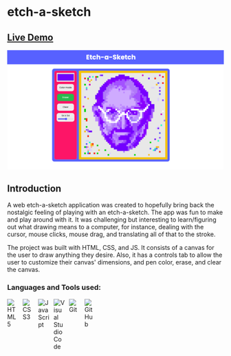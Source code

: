 # etch-a-sketch

## [Live Demo](https://salvantjeff.github.io/etch-a-sketch/)
![Sketch](images/jobs-screenshot1.png)

## Introduction 

A web etch-a-sketch application was created to hopefully bring back the nostalgic feeling of playing with an etch-a-sketch. The app was fun to make and play around with it. It was challenging but interesting to learn/figuring out what drawing means to a computer, for instance, dealing with the cursor, mouse clicks, mouse drag, and translating all of that to the stroke.

The project was built with HTML, CSS, and JS. It consists of a canvas for the user to draw anything they desire. Also, it has a controls tab to allow the user to customize their canvas' dimensions, and pen color, erase, and clear the canvas.

### Languages and Tools used:
<img align="left" alt="HTML5" width="26px" src="https://cdn.jsdelivr.net/gh/devicons/devicon/icons/html5/html5-original.svg" style="padding-right:10px;" />
<img align="left" alt="CSS3" width="26px" src="https://cdn.jsdelivr.net/gh/devicons/devicon/icons/css3/css3-original.svg" style="padding-right:10px;" />
<img align="left" alt="JavaScript" width="26px" src="https://cdn.jsdelivr.net/gh/devicons/devicon/icons/javascript/javascript-original.svg" style="padding-right:10px;" />
<img align="left" alt="Visual Studio Code" width="26px" src="https://cdn.jsdelivr.net/gh/devicons/devicon/icons/vscode/vscode-original.svg" style="padding-right:10px;" />
<img align="left" alt="Git" width="26px" src="https://cdn.jsdelivr.net/gh/devicons/devicon/icons/git/git-original.svg" style="padding-right:10px;" />
<img align="left" alt="GitHub" width="26px" src="https://cdn.jsdelivr.net/gh/devicons/devicon/icons/github/github-original.svg" style="padding-right:10px;" />


